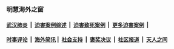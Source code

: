 
### 明慧海外之窗

####  [武汉肺炎](indexes/365.md?t=05302001) &nbsp;|&nbsp;  [迫害案例综述](indexes/328.md?t=05302001) &nbsp;|&nbsp; [迫害致死案例](indexes/277.md?t=05302001)  &nbsp;|&nbsp; [更多迫害案例](indexes/81.md?t=05302001)  &nbsp;|&nbsp; 
####  [时事评论](indexes/19.md?t=05302001) &nbsp;|&nbsp; [海外简讯](indexes/245.md?t=05302001)&nbsp;|&nbsp;  [社会支持](indexes/140.md?t=05302001) &nbsp;|&nbsp; [褒奖决议](indexes/282.md?t=05302001) &nbsp;|&nbsp; [社区报道](indexes/91.md?t=05302001)  &nbsp;|&nbsp; [天人之间](indexes/78.md?t=05302001) 

